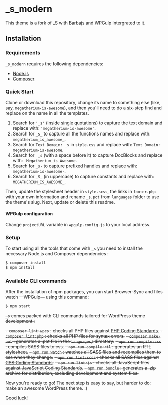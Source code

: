 
_s_modern
===

This theme is a fork of [_S](https://github.com/Automattic/_s) with [Barbajs](https://github.com/barbajs/barba) and [WPGulp](https://github.com/ahmadawais/WPGulp) intergrated to it.


Installation
---------------

### Requirements

`_s_modern` requires the following dependencies:

- [Node.js](https://nodejs.org/)
- [Composer](https://getcomposer.org/)

### Quick Start

Clone or download this repository, change its name to something else (like, say, `megatherium-is-awesome`), and then you'll need to do a six-step find and replace on the name in all the templates.

1. Search for `'_s'` (inside single quotations) to capture the text domain and replace with: `'megatherium-is-awesome'`.
2. Search for `_s_` to capture all the functions names and replace with: `megatherium_is_awesome_`.
3. Search for `Text Domain: _s` in `style.css` and replace with: `Text Domain: megatherium-is-awesome`.
4. Search for <code>&nbsp;_s</code> (with a space before it) to capture DocBlocks and replace with: <code>&nbsp;Megatherium_is_Awesome</code>.
5. Search for `_s-` to capture prefixed handles and replace with: `megatherium-is-awesome-`.
6. Search for `_S_` (in uppercase) to capture constants and replace with: `MEGATHERIUM_IS_AWESOME_`.

Then, update the stylesheet header in `style.scss`, the links in `footer.php` with your own information and rename `_s.pot` from `languages` folder to use the theme's slug. Next, update or delete this readme.

#### WPGulp configuration
Change `projectURL` variable in `wpgulp.config.js` to your local address.

### Setup

To start using all the tools that come with `_s`  you need to install the necessary Node.js and Composer dependencies :

```sh
$ composer install
$ npm install
```

### Available CLI commands

After the installation of npm packages, you can start Browser-Sync and files watch —WPGulp— using this command:
```sh
$ npm start
```

~~`_s` comes packed with CLI commands tailored for WordPress theme development :~~

~~- `composer lint:wpcs` : checks all PHP files against [PHP Coding Standards](https://developer.wordpress.org/coding-standards/wordpress-coding-standards/php/).~~
~~- `composer lint:php` : checks all PHP files for syntax errors.~~
~~- `composer make-pot` : generates a .pot file in the `languages/` directory.~~
~~- `npm run compile:css` : compiles SASS files to css.~~
~~- `npm run compile:rtl` : generates an RTL stylesheet.~~
~~- `npm run watch` : watches all SASS files and recompiles them to css when they change.~~
~~- `npm run lint:scss` : checks all SASS files against [CSS Coding Standards](https://developer.wordpress.org/coding-standards/wordpress-coding-standards/css/).~~
~~- `npm run lint:js` : checks all JavaScript files against [JavaScript Coding Standards](https://developer.wordpress.org/coding-standards/wordpress-coding-standards/javascript/).~~
~~- `npm run bundle` : generates a .zip archive for distribution, excluding development and system files.~~


Now you're ready to go! The next step is easy to say, but harder to do: make an awesome WordPress theme. :)

Good luck!
